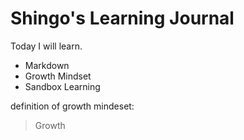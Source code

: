 # Shingo's Learning Journal

Today I will learn. 
- Markdown
- Growth Mindset
- Sandbox Learning

definition of growth mindeset:
>Growth 
